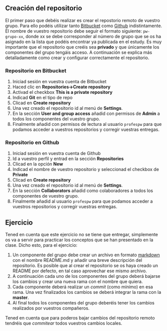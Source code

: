 ## Creación del repositorio
El primer paso que debéis realizar es crear el repostorio remoto de vuestro grupo. Para ello podéis utilizar tanto [Bitbucket](https://bitbucket.org) como [Github](https://github.com) indistintamente. El nombre de vuestro repositorio debe seguir el formato siguiente: `pw-grupo-xx`, donde xx se debe corresponder al número de grupo que se os ha asignado en la lista que podéis encontrar ya publicada en el estudy. Es muy importante que el repositorio que creéis sea **privado** y que únicamente los componentes del grupo tengáis acceso. A continuación se explica más detalladamente como crear y configurar correctamente el repositorio.

### Repositorio en Bitbucket
1. Iniciad sesión en vuestra cuenta de Bitbucket
2. Haced clic en **Repositories->Create repository**
3. Activad el checkbox **This is a private repository**
4. Indicad **Git** en el tipo de repo
5. Clicad en **Create repository**
6. Una vez creado el repositorio id al menú de **Settings**.
7. En la sección **User and group access** añadid con permisos de **Admin** a todos los componentes del vuestro grupo.
8. Finalmente añadid con permisos de lectura al usuario `profespw` para que podamos acceder a vuestros repositorios y corregir vuestras entregas.

### Repositorio en Github
1. Iniciad sesión en vuestra cuenta de Github
2. Id a vuestro perfil y entrad en la sección **Repositories**
3. Clicad en la opción **New**
4. Indicad el nombre de vuestro repositorio y seleccionad el checkbox de **Private**
5. Clicad en **Create repository**
6. Una vez creado el repositorio id al menú de **Settings**.
7. En la sección **Collaborators** añadid como colaboradores a todos los componentes de vuestro grupo.
8. Finalmente añadid al usuario `profespw` para que podamos acceder a vuestros repositorios y corregir vuestras entregas.

## Ejercicio
Tened en cuenta que este ejercicio no se tiene que entregar, simplemente os va a servir para practicar los conceptos que se han presentado en la clase. Dicho esto, para el ejercicio:

1. Un componente del grupo debe crear un archivo en formato [markdown](https://es.wikipedia.org/wiki/Markdown) con el nombre README.md y añadir una breve descripción del repositorio. Es posible que al crear el repositorio se os haya creado un README por defecto, en tal caso aprovechar ese mismo archivo.
2. A continuación cada uno de los componentes del grupo deberá bajarse los cambios y crear una nueva rama con el nombre que quiera.
3. Cada componente deberá realizar un *commit* (como mínimo) en esa rama. Una vez finalizados los cambios se deberá integrar la rama con la **master**.
4. Al final todos los componentes del grupo deberéis tener los cambios realizados por vuestros compañeros.

Tened en cuenta que para poderos bajar cambios del repositorio remoto tendréis que *commitear* todos vuestros cambios locales.




